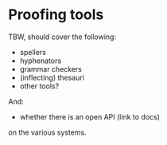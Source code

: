 # Proofing tools

TBW, should cover the following:

- spellers
- hyphenators
- grammar checkers
- (inflecting) thesauri
- other tools?

And:

- whether there is an open API (link to docs)

on the various systems.
